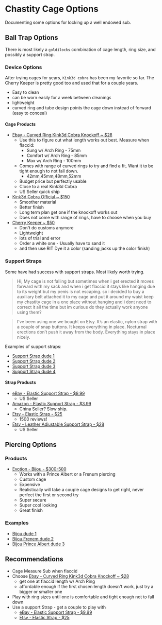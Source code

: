 # Chastity Cage Options

Documenting some options for locking up a well endowed sub.

## Ball Trap Options

There is most likely a `goldilocks` combination of cage length, ring size, and possibly a support strap.

### Device Options

After trying cages for years, `Kink3d cobra` has been my favorite so far. The Cherry Keeper is pretty good too and used that for a couple years.

* Easy to clean
* can be worn easily for a week between cleanings
* lightweight
* curved ring and tube design points the cage down instead of forward (easy to conceal)

#### Cage Products

* [Ebay - Curved Ring Kink3d Cobra Knockoff ~ $28](https://www.ebay.com/itm/174816631721?hash=item28b3e21ba9:g:huIAAOSwIcFg1x6l)
   * Use this to figure out what length works out best. Measure when flaccid:
      * Sung w/ Arch Ring - 75mm
	  * Comfort w/ Arch Ring - 85mm
	  * Max w/ Arch Ring - 100mm
   * Comes with range of curved rings to try and find a fit. Want it to be tight enough to not fall down.
      * 42mm,45mm,48mm,52mm
   * Budget price but perfectly usable
   * Close to a real Kink3d Cobra
   * US Seller quick ship
* [Kink3d Cobra Official ~ $150](https://kink3d.com/)
   * Smoother material
   * Better finish
   * Long term plan get one if the knockoff works out
   * Does not come with range of rings, have to choose when you buy
* [Cherry Keeper ~ $50](https://www.shapeways.com/shops/josielynn-s-body-jewellery?section=Cherry+Keeper+Customs&s=0)
  * Don't do customs anymore
  * Lightweight
  * lots of trial and error
  * Order a white one - Usually have to sand it
  * and then use RIT Dye it a color (sanding jacks up the color finish)

### Support Straps

Some have had success with support straps. Most likely worth trying.

> Hi, My cage is not falling but sometimes when i get erected it moves forward with my sack and when i get flaccid it stays like hanging due to its weight but my penis is not escaping.
> so i decided to buy a auxiliary belt attached it to my cage and put it around my waist keep my chastity cage in a one place without hanging and i dont need to correct it all the time but im curious do they actually work anyone using them?

> I’ve been using one we bought on Etsy. It’s an elastic, nylon strap with a couple of snap buttons. It keeps everything in place. Nocturnal erections don’t push it away from the body. Everything stays in place nicely. 

Examples of support straps:

* [Support Strap dude 1](https://www.reddit.com/r/chastity/comments/tcjzt9/loving_the_new_elastic_support_strap/)
* [Support Strap dude 2](https://i.redd.it/fwzl2ii0eyq71.jpg)
* [Support Strap dude 3](https://i.redd.it/p7y6to2c9w881.jpg)
* [Support Strap dude 4](https://i.redd.it/3g2qayiizcp71.jpg)

#### Strap Products

* [eBay - Elastic Support Strap - $9.99 ](https://www.ebay.com/itm/384743380861?hash=item59947e177d:g:NF8AAOSwUK5iB2A~)
   * US Seller
* [Amazon - Elastic Support Strap - $3.99](https://www.amazon.com/dp/B099HSLLXM/?coliid=I2TAWNFK8R1ZJS&colid=27PG0OALL6PIU&psc=1&ref_=lv_cv_lig_dp_it)
   * China Seller? Slow ship.
* [Etsy - Elastic Strap - $25](https://www.etsy.com/listing/1033740478/3pcs-chastity-cock-cage-fall-prevention?click_key=38186cb4d7001f2bede19b179d51378798702ebf%3A1033740478&click_sum=47e1ce5d&ga_order=most_relevant&ga_search_type=all&ga_view_type=gallery&ga_search_query=elastic+chastity+strap&ref=sr_gallery-1-2&organic_search_click=1&frs=1&pop=1&variation0=2130229103&variation1=2327467143)
   * 1500 reviews!
* [Etsy - Leather Adjustable Support Strap - $28](https://www.etsy.com/listing/1077424334/male-cock-cage-accessoriesprevent?click_key=0a761e9f96b4e14927f0980975fe6d168d537ef6%3A1077424334&click_sum=1d53ab5f&ref=hp_rv-3&frs=1)
   * US Seller

## Piercing Options

### Products

* [Evotion - Bijou - $300-500](https://www.evotionwearables.com/custom-shop/evotion-cage-bijou)
   * Works with a Prince Albert or a Frenum piercing 
   * Custom cage
   * Expensive
   * Realistically will take a couple cage designs to get right, never perfect the first or second try
   * Super secure
   * Super cool looking
   * Great finish
   
   
### Examples

* [Bijou dude 1](https://i.redd.it/7jxpu22xg8s81.jpg)
* [Bijou Frenem dude 2](https://imgur.com/AdFcCnS)
* [Bijou Prince Albert dude 3](https://i.redd.it/c5wnls9afqn41.jpg)


## Recommendations

* Cage Measure Sub when flaccid
* Choose [Ebay - Curved Ring Kink3d Cobra Knockoff ~ $28](https://www.ebay.com/itm/174816631721?hash=item28b3e21ba9:g:huIAAOSwIcFg1x6l)
   * get one at flaccid length w/ Arch Ring
   * affordable enough if the first chosen length doesn't work, just try a bigger or smaller one
* Play with ring sizes until one is comfortable and tight enough not to fall down
* Use a support Strap - get a couple to play with
   * [eBay - Elastic Support Strap - $9.99 ](https://www.ebay.com/itm/384743380861?hash=item59947e177d:g:NF8AAOSwUK5iB2A~)
   * [Etsy - Elastic Strap - $25](https://www.etsy.com/listing/1033740478/3pcs-chastity-cock-cage-fall-prevention?click_key=38186cb4d7001f2bede19b179d51378798702ebf%3A1033740478&click_sum=47e1ce5d&ga_order=most_relevant&ga_search_type=all&ga_view_type=gallery&ga_search_query=elastic+chastity+strap&ref=sr_gallery-1-2&organic_search_click=1&frs=1&pop=1&variation0=2130229103&variation1=2327467143)
